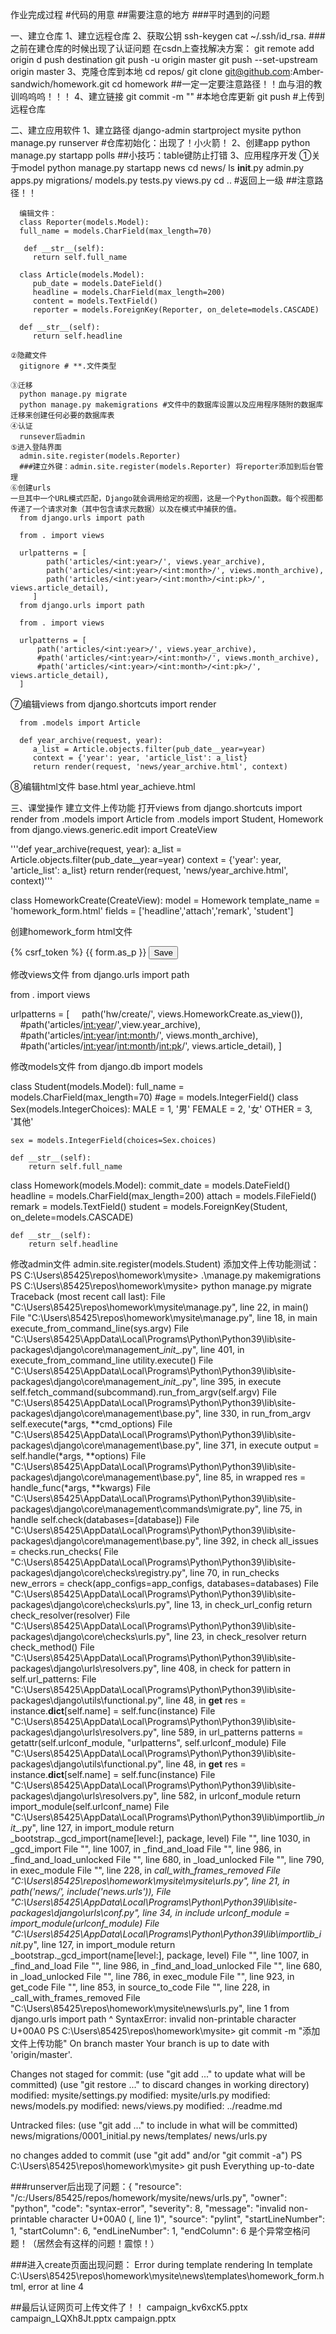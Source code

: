作业完成过程
#代码的用意
##需要注意的地方
###平时遇到的问题
 
 一、建立仓库
     1、建立远程仓库
     2、获取公钥
     ssh-keygen
     cat ~/.ssh/id_rsa.
     ###之前在建仓库的时候出现了认证问题
        在csdn上查找解决方案：
        git remote add origin d push destination
        git push -u origin master
        git push --set-upstream origin master
     3、克隆仓库到本地
     cd repos/
     git clone git@github.com:Amber-sandwich/homework.git
     cd homework
     ##一定一定要注意路径！！血与泪的教训呜呜呜！！！
     4、建立链接
     git commit -m "" #本地仓库更新
     git push #上传到远程仓库
 
 二、建立应用软件
    1、建立路径
    django-admin startproject mysite
    python manage.py runserver #仓库初始化：出现了！小火箭！
    2、创建app
    python manage.py startapp polls
    ##小技巧：table键防止打错
    3、应用程序开发
    ①关于model
      python manage.py startapp news
      cd news/
      ls
      __init__.py  admin.py  apps.py  migrations/  models.py  tests.py  views.py
      cd ..  #返回上一级
      ##注意路径！！
      
      编辑文件：
      class Reporter(models.Model):
      full_name = models.CharField(max_length=70)

       def __str__(self):
         return self.full_name

      class Article(models.Model):
         pub_date = models.DateField()
         headline = models.CharField(max_length=200)
         content = models.TextField()
         reporter = models.ForeignKey(Reporter, on_delete=models.CASCADE)

      def __str__(self):
         return self.headline
    
    ②隐藏文件
      gitignore # **.文件类型
    
    ③迁移
      python manage.py migrate
      python manage.py makemigrations #文件中的数据库设置以及应用程序随附的数据库迁移来创建任何必要的数据库表
    ④认证
      runsever后admin
    ⑤进入登陆界面
      admin.site.register(models.Reporter)
      ###建立外键：admin.site.register(models.Reporter) 将reporter添加到后台管理
    ⑥创建urls
    一旦其中一个URL模式匹配，Django就会调用给定的视图，这是一个Python函数。每个视图都传递了一个请求对象（其中包含请求元数据）以及在模式中捕获的值。
      from django.urls import path

      from . import views

      urlpatterns = [
            path('articles/<int:year>/', views.year_archive),
            path('articles/<int:year>/<int:month>/', views.month_archive),
            path('articles/<int:year>/<int:month>/<int:pk>/', views.article_detail),
         ]
      from django.urls import path

      from . import views

      urlpatterns = [
          path('articles/<int:year>/', views.year_archive),  
          #path('articles/<int:year>/<int:month>/', views.month_archive),
          #path('articles/<int:year>/<int:month>/<int:pk>/', views.article_detail),
      ]
   ⑦编辑views
      from django.shortcuts import render

      from .models import Article

      def year_archive(request, year):
         a_list = Article.objects.filter(pub_date__year=year)
         context = {'year': year, 'article_list': a_list}
         return render(request, 'news/year_archive.html', context)
   ⑧编辑html文件
   base.html
   year_achieve.html

三、课堂操作
建立文件上传功能
打开views
from django.shortcuts import render
from .models import Article
from .models import Student, Homework
from django.views.generic.edit import CreateView

'''def year_archive(request, year):
    a_list = Article.objects.filter(pub_date__year=year)
    context = {'year': year, 'article_list': a_list}
    return render(request, 'news/year_archive.html', context)'''

class HomeworkCreate(CreateView):
    model = Homework
    template_name = 'homework_form.html'
    fields = ['headline','attach','remark', 'student']

创建homework_form html文件
<html>
<body>
<form method="post">{% csrf_token %}
    {{ form.as_p }}
    <input type="submit" value="Save">
</form>
</body>
</html>
修改views文件
from django.urls import path

from . import views

urlpatterns = [
    path('hw/create/', views.HomeworkCreate.as_view()),
    #path('articles/<int:year>/',view.year_archive),
    #path('articles/<int:year>/<int:month>/', views.month_archive),
    #path('articles/<int:year>/<int:month>/<int:pk>/', views.article_detail),
]

修改models文件
from django.db import models

class Student(models.Model):
    full_name = models.CharField(max_length=70)
    #age = models.IntegerField()
    class Sex(models.IntegerChoices):
        MALE = 1, '男'
        FEMALE = 2, '女'
        OTHER = 3, '其他'

    sex = models.IntegerField(choices=Sex.choices)

    def __str__(self):
        return self.full_name

class Homework(models.Model):
    commit_date = models.DateField()
    headline = models.CharField(max_length=200)
    attach = models.FileField()
    remark = models.TextField()
    student = models.ForeignKey(Student, on_delete=models.CASCADE)

    def __str__(self):
        return self.headline
修改admin文件
admin.site.register(models.Student)
添加文件上传功能测试：
PS C:\Users\85425\repos\homework\mysite> .\manage.py makemigrations
PS C:\Users\85425\repos\homework\mysite> python manage.py migrate  
Traceback (most recent call last):
  File "C:\Users\85425\repos\homework\mysite\manage.py", line 22, in <module>
    main()
  File "C:\Users\85425\repos\homework\mysite\manage.py", line 18, in main
    execute_from_command_line(sys.argv)
  File "C:\Users\85425\AppData\Local\Programs\Python\Python39\lib\site-packages\django\core\management\__init__.py", line 401, in execute_from_command_line
    utility.execute()
  File "C:\Users\85425\AppData\Local\Programs\Python\Python39\lib\site-packages\django\core\management\__init__.py", line 395, in execute
    self.fetch_command(subcommand).run_from_argv(self.argv)
  File "C:\Users\85425\AppData\Local\Programs\Python\Python39\lib\site-packages\django\core\management\base.py", line 330, in run_from_argv
    self.execute(*args, **cmd_options)
  File "C:\Users\85425\AppData\Local\Programs\Python\Python39\lib\site-packages\django\core\management\base.py", line 371, in execute
    output = self.handle(*args, **options)
  File "C:\Users\85425\AppData\Local\Programs\Python\Python39\lib\site-packages\django\core\management\base.py", line 85, in wrapped
    res = handle_func(*args, **kwargs)
  File "C:\Users\85425\AppData\Local\Programs\Python\Python39\lib\site-packages\django\core\management\commands\migrate.py", line 75, in handle
    self.check(databases=[database])
  File "C:\Users\85425\AppData\Local\Programs\Python\Python39\lib\site-packages\django\core\management\base.py", line 392, in check
    all_issues = checks.run_checks(
  File "C:\Users\85425\AppData\Local\Programs\Python\Python39\lib\site-packages\django\core\checks\registry.py", line 70, in run_checks
    new_errors = check(app_configs=app_configs, databases=databases)
  File "C:\Users\85425\AppData\Local\Programs\Python\Python39\lib\site-packages\django\core\checks\urls.py", line 13, in check_url_config
    return check_resolver(resolver)
  File "C:\Users\85425\AppData\Local\Programs\Python\Python39\lib\site-packages\django\core\checks\urls.py", line 23, in check_resolver
    return check_method()
  File "C:\Users\85425\AppData\Local\Programs\Python\Python39\lib\site-packages\django\urls\resolvers.py", line 408, in check
    for pattern in self.url_patterns:
  File "C:\Users\85425\AppData\Local\Programs\Python\Python39\lib\site-packages\django\utils\functional.py", line 48, in __get__
    res = instance.__dict__[self.name] = self.func(instance)
  File "C:\Users\85425\AppData\Local\Programs\Python\Python39\lib\site-packages\django\urls\resolvers.py", line 589, in url_patterns
    patterns = getattr(self.urlconf_module, "urlpatterns", self.urlconf_module)
  File "C:\Users\85425\AppData\Local\Programs\Python\Python39\lib\site-packages\django\utils\functional.py", line 48, in __get__
    res = instance.__dict__[self.name] = self.func(instance)
  File "C:\Users\85425\AppData\Local\Programs\Python\Python39\lib\site-packages\django\urls\resolvers.py", line 582, in urlconf_module
    return import_module(self.urlconf_name)
  File "C:\Users\85425\AppData\Local\Programs\Python\Python39\lib\importlib\__init__.py", line 127, in import_module
    return _bootstrap._gcd_import(name[level:], package, level)
  File "<frozen importlib._bootstrap>", line 1030, in _gcd_import
  File "<frozen importlib._bootstrap>", line 1007, in _find_and_load
  File "<frozen importlib._bootstrap>", line 986, in _find_and_load_unlocked
  File "<frozen importlib._bootstrap>", line 680, in _load_unlocked
  File "<frozen importlib._bootstrap_external>", line 790, in exec_module
  File "<frozen importlib._bootstrap>", line 228, in _call_with_frames_removed
  File "C:\Users\85425\repos\homework\mysite\mysite\urls.py", line 21, in <module>
    path('news/', include('news.urls')),
  File "C:\Users\85425\AppData\Local\Programs\Python\Python39\lib\site-packages\django\urls\conf.py", line 34, in include
    urlconf_module = import_module(urlconf_module)
  File "C:\Users\85425\AppData\Local\Programs\Python\Python39\lib\importlib\__init__.py", line 127, in import_module
    return _bootstrap._gcd_import(name[level:], package, level)
  File "<frozen importlib._bootstrap>", line 1007, in _find_and_load
  File "<frozen importlib._bootstrap>", line 986, in _find_and_load_unlocked
  File "<frozen importlib._bootstrap>", line 680, in _load_unlocked
  File "<frozen importlib._bootstrap_external>", line 786, in exec_module
  File "<frozen importlib._bootstrap_external>", line 923, in get_code
  File "<frozen importlib._bootstrap_external>", line 853, in source_to_code
  File "<frozen importlib._bootstrap>", line 228, in _call_with_frames_removed
  File "C:\Users\85425\repos\homework\mysite\news\urls.py", line 1
    from django.urls import path
        ^
SyntaxError: invalid non-printable character U+00A0
PS C:\Users\85425\repos\homework\mysite> git commit -m "添加文件上传功能"
On branch master
Your branch is up to date with 'origin/master'.

Changes not staged for commit:
  (use "git add <file>..." to update what will be committed)
  (use "git restore <file>..." to discard changes in working directory)
        modified:   mysite/settings.py
        modified:   mysite/urls.py
        modified:   news/models.py
        modified:   news/views.py
        modified:   ../readme.md

Untracked files:
  (use "git add <file>..." to include in what will be committed)
        news/migrations/0001_initial.py
        news/templates/
        news/urls.py

no changes added to commit (use "git add" and/or "git commit -a")
PS C:\Users\85425\repos\homework\mysite> git push
Everything up-to-date

###runserver后出现了问题：{
	"resource": "/c:/Users/85425/repos/homework/mysite/news/urls.py",
	"owner": "python",
	"code": "syntax-error",
	"severity": 8,
	"message": "invalid non-printable character U+00A0 (<unknown>, line 1)",
	"source": "pylint",
	"startLineNumber": 1,
	"startColumn": 6,
	"endLineNumber": 1,
	"endColumn": 6
是个异常空格问题！（居然会有这样的问题！震惊！）

###进入create页面出现问题：
  Error during template rendering
  In template C:\Users\85425\repos\homework\mysite\news\templates\homework_form.html, error at line 4

##最后认证网页可上传文件了！！
campaign_kv6xcK5.pptx
campaign_LQXh8Jt.pptx
campaign.pptx
